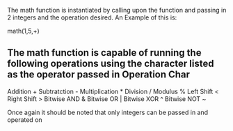 The math function is instantiated by calling upon the function and passing in 2 integers and the operation desired.
An Example of this is:
   
   math(1,5,+)

The math function is capable of running the following operations using the character listed as the operator passed in
Operation       Char
--------------------
Addition        +
Subtratction    -
Multiplication  *
Division        /
Modulus         %
Left Shift      <
Right Shift     >
Bitwise AND     &
Bitwise OR      |
Bitwise XOR     ^
Bitwise NOT     ~

Once again it should be noted that only integers can be passed in and operated on
